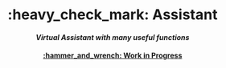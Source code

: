 <h1 align="center">:heavy_check_mark: Assistant</h1>
<h4 align="center"><i>Virtual Assistant with many useful functions</i></h4>
<h4 align="center"><a href="https://maxdudko.github.io/Assistant/">:hammer_and_wrench: Work in Progress</a></h4>
